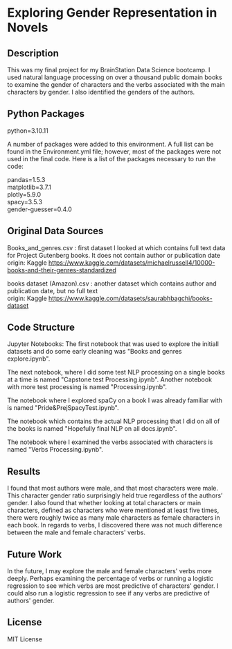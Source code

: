 # Exploring Gender Representation in Novels

## Description
This was my final project for my BrainStation Data Science bootcamp. I used natural language processing on over a thousand public domain books to examine the gender of characters and the verbs associated with the main characters by gender. I also identified the genders of the authors.

## Python Packages
python=3.10.11

A number of packages were added to this environment. A full list can be found in the Environment.yml file; however, most of the packages were not used in the final code. Here is a list of the packages necessary to run the code:

pandas=1.5.3  
matplotlib=3.7.1  
plotly=5.9.0  
spacy=3.5.3  
gender-guesser=0.4.0

## Original Data Sources
Books_and_genres.csv :   first dataset I looked at which contains full text data for Project Gutenberg books.
    It does not contain author or publication date  
    origin: Kaggle https://www.kaggle.com/datasets/michaelrussell4/10000-books-and-their-genres-standardized

books dataset (Amazon).csv : another dataset which contains author and publication date, but no full text  
    origin: Kaggle https://www.kaggle.com/datasets/saurabhbagchi/books-dataset 

## Code Structure
Jupyter Notebooks:
The first notebook that was used to explore the initiall datasets and do some early cleaning was "Books and genres explore.ipynb".

The next notebook, where I did some test NLP processing on a single books at a time is named "Capstone test Processing.ipynb". Another notebook with more test processing is named "Processing.ipynb".

The notebook where I explored spaCy on a book I was already familiar with is named "Pride&PrejSpacyTest.ipynb".

The notebook which contains the actual NLP processing that I did on all of the books is named "Hopefully final NLP on all docs.ipynb".

The notebook where I examined the verbs associated with characters is named "Verbs Processing.ipynb".

## Results
I found that most authors were male, and that most characters were male. This character gender ratio surprisingly held true regardless of the authors’ gender. I also found that whether looking at total characters or main characters, defined as characters who were mentioned at least five times, there were roughly twice as many male characters as female characters in each book. In regards to verbs, I discovered there was not much difference between the male and female characters' verbs. 

## Future Work
In the future, I may explore the male and female characters' verbs more deeply. Perhaps examining the percentage of verbs or running a logistic regression to see which verbs are most predictive of characters' gender. I could also run a logistic regression to see if any verbs are predictive of authors' gender.

## License
MIT License
